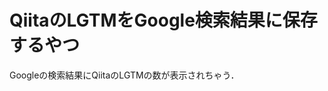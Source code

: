 # QiitaのLGTMをGoogle検索結果に保存するやつ
Googleの検索結果にQiitaのLGTMの数が表示されちゃう．
<img width=00 src="https://github.com/jojonki/vis-qiita-lgtm/blob/main/images/screenshot.png?raw=true"/>
